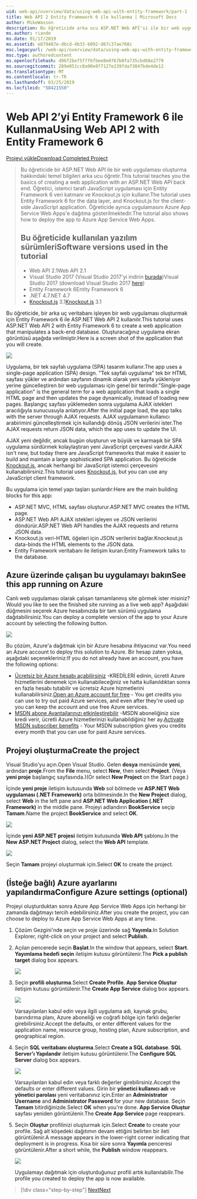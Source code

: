 ```yaml
---
uid: web-api/overview/data/using-web-api-with-entity-framework/part-1
title: Web API 2 Entity Framework 6 ile kullanma | Microsoft Docs
author: MikeWasson
description: Bu öğreticide arka ucu ASP.NET Web API'si ile bir web uygulaması oluşturma hakkındaki temel bilgileri sağlanır. Öğretici, verileri yerleşim için Entity Framework 6 kullanır...
ms.author: riande
ms.date: 01/17/2019
ms.assetid: e879487e-dbcd-4b33-b092-d67c37ae768c
msc.legacyurl: /web-api/overview/data/using-web-api-with-entity-framework/part-1
msc.type: authoredcontent
ms.openlocfilehash: d96f2bef5fff6fbee8e0767b0fa735cbd68e2779
ms.sourcegitcommit: 289e051cc8a90e8f7127e239fda73047bde4de12
ms.translationtype: MT
ms.contentlocale: tr-TR
ms.lasthandoff: 03/25/2019
ms.locfileid: "58421550"
---
```

<a name="using-web-api-2-with-entity-framework-6"></a><span data-ttu-id="e50e1-104">Web API 2’yi Entity Framework 6 ile Kullanma</span><span class="sxs-lookup"><span data-stu-id="e50e1-104">Using Web API 2 with Entity Framework 6</span></span>
====================

[<span data-ttu-id="e50e1-105">Projeyi yükle</span><span class="sxs-lookup"><span data-stu-id="e50e1-105">Download Completed Project</span></span>](https://github.com/MikeWasson/BookService)

> <span data-ttu-id="e50e1-106">Bu öğreticide bir ASP.NET Web API ile bir web uygulaması oluşturma hakkındaki temel bilgileri arka ucu öğretir.</span><span class="sxs-lookup"><span data-stu-id="e50e1-106">This tutorial teaches you the basics of creating a web application with an ASP.NET Web API back end.</span></span> <span data-ttu-id="e50e1-107">Öğretici, istemci tarafı JavaScript uygulaması için Entity Framework 6 veri katmanı ve Knockout.js için kullanır.</span><span class="sxs-lookup"><span data-stu-id="e50e1-107">The tutorial uses Entity Framework 6 for the data layer, and Knockout.js for the client-side JavaScript application.</span></span> <span data-ttu-id="e50e1-108">Öğreticide ayrıca uygulamasını Azure App Service Web Apps'e dağıtma gösterilmektedir.</span><span class="sxs-lookup"><span data-stu-id="e50e1-108">The tutorial also shows how to deploy the app to Azure App Service Web Apps.</span></span>
>
> ## <a name="software-versions-used-in-the-tutorial"></a><span data-ttu-id="e50e1-109">Bu öğreticide kullanılan yazılım sürümleri</span><span class="sxs-lookup"><span data-stu-id="e50e1-109">Software versions used in the tutorial</span></span>
>
> - <span data-ttu-id="e50e1-110">Web API 2.1</span><span class="sxs-lookup"><span data-stu-id="e50e1-110">Web API 2.1</span></span>
> - <span data-ttu-id="e50e1-111">Visual Studio 2017 (Visual Studio 2017'yi indirin [burada](https://visualstudio.microsoft.com/downloads/?utm_medium=microsoft&utm_source=docs.microsoft.com&utm_campaign=button+cta&utm_content=download+vs2017))</span><span class="sxs-lookup"><span data-stu-id="e50e1-111">Visual Studio 2017 (download Visual Studio 2017 [here](https://visualstudio.microsoft.com/downloads/?utm_medium=microsoft&utm_source=docs.microsoft.com&utm_campaign=button+cta&utm_content=download+vs2017))</span></span>
> - <span data-ttu-id="e50e1-112">Entity Framework 6</span><span class="sxs-lookup"><span data-stu-id="e50e1-112">Entity Framework 6</span></span>
> - <span data-ttu-id="e50e1-113">.NET 4.7</span><span class="sxs-lookup"><span data-stu-id="e50e1-113">.NET 4.7</span></span>
> - <span data-ttu-id="e50e1-114">[Knockout.js](http://knockoutjs.com/) 3.1</span><span class="sxs-lookup"><span data-stu-id="e50e1-114">[Knockout.js](http://knockoutjs.com/) 3.1</span></span>

<span data-ttu-id="e50e1-115">Bu öğreticide, bir arka uç veritabanı işleyen bir web uygulaması oluşturmak için Entity Framework 6 ile ASP.NET Web API 2 kullanılır.</span><span class="sxs-lookup"><span data-stu-id="e50e1-115">This tutorial uses ASP.NET Web API 2 with Entity Framework 6 to create a web application that manipulates a back-end database.</span></span> <span data-ttu-id="e50e1-116">Oluşturacağınız uygulama ekran görüntüsü aşağıda verilmiştir.</span><span class="sxs-lookup"><span data-stu-id="e50e1-116">Here is a screen shot of the application that you will create.</span></span>

[![](part-1/_static/image2.png)](part-1/_static/image1.png)

<span data-ttu-id="e50e1-117">Uygulama, bir tek sayfalı uygulama (SPA) tasarım kullanır.</span><span class="sxs-lookup"><span data-stu-id="e50e1-117">The app uses a single-page application (SPA) design.</span></span> <span data-ttu-id="e50e1-118">"Tek sayfalı uygulama" tek bir HTML sayfası yükler ve ardından sayfanın dinamik olarak yeni sayfa yükleniyor yerine güncelleştiren bir web uygulaması için genel bir terimdir.</span><span class="sxs-lookup"><span data-stu-id="e50e1-118">"Single-page application" is the general term for a web application that loads a single HTML page and then updates the page dynamically, instead of loading new pages.</span></span> <span data-ttu-id="e50e1-119">Başlangıç sayfası yüklemeden sonra uygulama AJAX istekleri aracılığıyla sunucusuyla anlatıyor.</span><span class="sxs-lookup"><span data-stu-id="e50e1-119">After the initial page load, the app talks with the server through AJAX requests.</span></span> <span data-ttu-id="e50e1-120">AJAX uygulamanın kullanıcı arabirimini güncelleştirmek için kullandığı dönüş JSON verilerini ister.</span><span class="sxs-lookup"><span data-stu-id="e50e1-120">The AJAX requests return JSON data, which the app uses to update the UI.</span></span>

<span data-ttu-id="e50e1-121">AJAX yeni değildir, ancak bugün oluşturun ve büyük ve karmaşık bir SPA uygulama sürdürmek kolaylaştıran yeni JavaScript çerçevesi vardır.</span><span class="sxs-lookup"><span data-stu-id="e50e1-121">AJAX isn't new, but today there are JavaScript frameworks that make it easier to build and maintain a large sophisticated SPA application.</span></span> <span data-ttu-id="e50e1-122">Bu öğreticide [Knockout.js](http://knockoutjs.com/), ancak herhangi bir JavaScript istemci çerçevesini kullanabilirsiniz.</span><span class="sxs-lookup"><span data-stu-id="e50e1-122">This tutorial uses [Knockout.js](http://knockoutjs.com/), but you can use any JavaScript client framework.</span></span>

<span data-ttu-id="e50e1-123">Bu uygulama için temel yapı taşları şunlardır:</span><span class="sxs-lookup"><span data-stu-id="e50e1-123">Here are the main building blocks for this app:</span></span>

- <span data-ttu-id="e50e1-124">ASP.NET MVC, HTML sayfası oluşturur.</span><span class="sxs-lookup"><span data-stu-id="e50e1-124">ASP.NET MVC creates the HTML page.</span></span>
- <span data-ttu-id="e50e1-125">ASP.NET Web API AJAX istekleri işleyen ve JSON verilerini döndürür.</span><span class="sxs-lookup"><span data-stu-id="e50e1-125">ASP.NET Web API handles the AJAX requests and returns JSON data.</span></span>
- <span data-ttu-id="e50e1-126">Knockout.js veri-HTML öğeleri için JSON verilerini bağlar.</span><span class="sxs-lookup"><span data-stu-id="e50e1-126">Knockout.js data-binds the HTML elements to the JSON data.</span></span>
- <span data-ttu-id="e50e1-127">Entity Framework veritabanı ile iletişim kuran.</span><span class="sxs-lookup"><span data-stu-id="e50e1-127">Entity Framework talks to the database.</span></span>

## <a name="see-this-app-running-on-azure"></a><span data-ttu-id="e50e1-128">Azure üzerinde çalışan bu uygulamayı bakın</span><span class="sxs-lookup"><span data-stu-id="e50e1-128">See this app running on Azure</span></span>

<span data-ttu-id="e50e1-129">Canlı web uygulaması olarak çalışan tamamlanmış site görmek ister misiniz?</span><span class="sxs-lookup"><span data-stu-id="e50e1-129">Would you like to see the finished site running as a live web app?</span></span> <span data-ttu-id="e50e1-130">Aşağıdaki düğmesini seçerek Azure hesabınızda bir tam sürümü uygulama dağıtabilirsiniz.</span><span class="sxs-lookup"><span data-stu-id="e50e1-130">You can deploy a complete version of the app to your Azure account by selecting the following button.</span></span>

[![](http://azuredeploy.net/deploybutton.png)](https://azuredeploy.net/?WT.mc_id=deploy_azure_aspnet&repository=https://github.com/tfitzmac/BookService)

<span data-ttu-id="e50e1-131">Bu çözüm, Azure'a dağıtmak için bir Azure hesabına ihtiyacınız var.</span><span class="sxs-lookup"><span data-stu-id="e50e1-131">You need an Azure account to deploy this solution to Azure.</span></span> <span data-ttu-id="e50e1-132">Bir hesap zaten yoksa, aşağıdaki seçenekleriniz:</span><span class="sxs-lookup"><span data-stu-id="e50e1-132">If you do not already have an account, you have the following options:</span></span>

- <span data-ttu-id="e50e1-133">[Ücretsiz bir Azure hesabı açabilirsiniz](https://azure.microsoft.com/pricing/free-trial/?WT.mc_id=A443DD604) -KREDİLERİ edinin, ücretli Azure hizmetlerini denemek için kullanabileceğiniz ve hatta kullanıldıktan sonra en fazla hesabı tutabilir ve ücretsiz Azure hizmetlerini kullanabilirsiniz.</span><span class="sxs-lookup"><span data-stu-id="e50e1-133">[Open an Azure account for free](https://azure.microsoft.com/pricing/free-trial/?WT.mc_id=A443DD604) - You get credits you can use to try out paid Azure services, and even after they're used up you can keep the account and use free Azure services.</span></span>
- <span data-ttu-id="e50e1-134">[MSDN abone Avantajlarınızı etkinleştirebilir](https://azure.microsoft.com/pricing/member-offers/msdn-benefits-details/?WT.mc_id=A443DD604) -MSDN aboneliğiniz size kredi verir, ücretli Azure hizmetlerinizi kullanabildiğiniz her ay.</span><span class="sxs-lookup"><span data-stu-id="e50e1-134">[Activate MSDN subscriber benefits](https://azure.microsoft.com/pricing/member-offers/msdn-benefits-details/?WT.mc_id=A443DD604) - Your MSDN subscription gives you credits every month that you can use for paid Azure services.</span></span>

## <a name="create-the-project"></a><span data-ttu-id="e50e1-135">Projeyi oluşturma</span><span class="sxs-lookup"><span data-stu-id="e50e1-135">Create the project</span></span>

<span data-ttu-id="e50e1-136">Visual Studio'yu açın.</span><span class="sxs-lookup"><span data-stu-id="e50e1-136">Open Visual Studio.</span></span> <span data-ttu-id="e50e1-137">Gelen **dosya** menüsünde **yeni**, ardından **proje**.</span><span class="sxs-lookup"><span data-stu-id="e50e1-137">From the **File** menu, select **New**, then select **Project**.</span></span> <span data-ttu-id="e50e1-138">(Veya **yeni proje** başlangıç sayfasında.)</span><span class="sxs-lookup"><span data-stu-id="e50e1-138">(Or select **New Project** on the Start page.)</span></span>

<span data-ttu-id="e50e1-139">İçinde **yeni proje** iletişim kutusunda **Web** sol bölmede ve **ASP.NET Web uygulaması (.NET Framework)** orta bölmesinde.</span><span class="sxs-lookup"><span data-stu-id="e50e1-139">In the **New Project** dialog, select **Web** in the left pane and **ASP.NET Web Application (.NET Framework)** in the middle pane.</span></span> <span data-ttu-id="e50e1-140">Projeyi adlandırın **BookService** seçip **Tamam**.</span><span class="sxs-lookup"><span data-stu-id="e50e1-140">Name the project **BookService** and select **OK**.</span></span>

[![](part-1/_static/image11.png)](part-1/_static/image11.png)

<span data-ttu-id="e50e1-141">İçinde **yeni ASP.NET projesi** iletişim kutusunda **Web API** şablonu.</span><span class="sxs-lookup"><span data-stu-id="e50e1-141">In the **New ASP.NET Project** dialog, select the **Web API** template.</span></span>

[![](part-1/_static/image12.png)](part-1/_static/image12.png)


<span data-ttu-id="e50e1-142">Seçin **Tamam** projeyi oluşturmak için.</span><span class="sxs-lookup"><span data-stu-id="e50e1-142">Select **OK** to create the project.</span></span>

## <a name="configure-azure-settings-optional"></a><span data-ttu-id="e50e1-143">(İsteğe bağlı) Azure ayarlarını yapılandırma</span><span class="sxs-lookup"><span data-stu-id="e50e1-143">Configure Azure settings (optional)</span></span>

<span data-ttu-id="e50e1-144">Projeyi oluşturduktan sonra Azure App Service Web Apps için herhangi bir zamanda dağıtmayı tercih edebilirsiniz.</span><span class="sxs-lookup"><span data-stu-id="e50e1-144">After you create the project, you can choose to deploy to Azure App Service Web Apps at any time.</span></span> 

1. <span data-ttu-id="e50e1-145">Çözüm Gezgini'nde seçin ve proje üzerinde sağ **Yayımla**.</span><span class="sxs-lookup"><span data-stu-id="e50e1-145">In Solution Explorer, right-click on your project and select **Publish**.</span></span>

2. <span data-ttu-id="e50e1-146">Açılan pencerede seçin **Başlat**.</span><span class="sxs-lookup"><span data-stu-id="e50e1-146">In the window that appears, select **Start**.</span></span> <span data-ttu-id="e50e1-147">**Yayımlama hedefi seçin** iletişim kutusu görüntülenir.</span><span class="sxs-lookup"><span data-stu-id="e50e1-147">The **Pick a publish target** dialog box appears.</span></span>

   [![](part-1/_static/image14.png)](part-1/_static/image14.png)

3. <span data-ttu-id="e50e1-148">Seçin **profili oluşturma**.</span><span class="sxs-lookup"><span data-stu-id="e50e1-148">Select **Create Profile**.</span></span> <span data-ttu-id="e50e1-149">**App Service Oluştur** iletişim kutusu görüntülenir.</span><span class="sxs-lookup"><span data-stu-id="e50e1-149">The **Create App Service** dialog box appears.</span></span>

   [![](part-1/_static/image15.png)](part-1/_static/image15.png)

   <span data-ttu-id="e50e1-150">Varsayılanları kabul edin veya ilgili uygulama adı, kaynak grubu, barındırma planı, Azure aboneliği ve coğrafi bölge için farklı değerler girebilirsiniz.</span><span class="sxs-lookup"><span data-stu-id="e50e1-150">Accept the defaults, or enter different values for the application name, resource group, hosting plan, Azure subscription, and geographical region.</span></span> 

4. <span data-ttu-id="e50e1-151">Seçin **SQL veritabanı oluşturma**.</span><span class="sxs-lookup"><span data-stu-id="e50e1-151">Select **Create a SQL database**.</span></span> <span data-ttu-id="e50e1-152">**SQL Server'ı Yapılandır** iletişim kutusu görüntülenir.</span><span class="sxs-lookup"><span data-stu-id="e50e1-152">The **Configure SQL Server** dialog box appears.</span></span> 

   [![](part-1/_static/image16.png)](part-1/_static/image16.png)

   <span data-ttu-id="e50e1-153">Varsayılanları kabul edin veya farklı değerler girebilirsiniz.</span><span class="sxs-lookup"><span data-stu-id="e50e1-153">Accept the defaults or enter different values.</span></span> <span data-ttu-id="e50e1-154">Girin bir **yönetici kullanıcı adı** ve **yönetici parolası** yeni veritabanınız için.</span><span class="sxs-lookup"><span data-stu-id="e50e1-154">Enter an **Administrator Username** and **Administrator Password** for your new database.</span></span> <span data-ttu-id="e50e1-155">Seçin **Tamam** bitirdiğinizde.</span><span class="sxs-lookup"><span data-stu-id="e50e1-155">Select **OK** when you're done.</span></span> <span data-ttu-id="e50e1-156">**App Service Oluştur** sayfası yeniden görüntülenir.</span><span class="sxs-lookup"><span data-stu-id="e50e1-156">The **Create App Service** page reappears.</span></span>

5. <span data-ttu-id="e50e1-157">Seçin **Oluştur** profilinizi oluşturmak için.</span><span class="sxs-lookup"><span data-stu-id="e50e1-157">Select **Create** to create your profile.</span></span> <span data-ttu-id="e50e1-158">Sağ alt köşedeki dağıtımın devam ettiğini belirten bir ileti görüntülenir.</span><span class="sxs-lookup"><span data-stu-id="e50e1-158">A message appears in the lower-right corner indicating that deployment is in progress.</span></span> <span data-ttu-id="e50e1-159">Kısa bir süre sonra **Yayımla** penceresi görüntülenir.</span><span class="sxs-lookup"><span data-stu-id="e50e1-159">After a short while, the **Publish** window reappears.</span></span>

    [![](part-1/_static/image17.png)](part-1/_static/image17.png)
   
    <span data-ttu-id="e50e1-160">Uygulamayı dağıtmak için oluşturduğunuz profili artık kullanılabilir.</span><span class="sxs-lookup"><span data-stu-id="e50e1-160">The profile you created to deploy the app is now available.</span></span> 


> [!div class="step-by-step"]
> [<span data-ttu-id="e50e1-161">Next</span><span class="sxs-lookup"><span data-stu-id="e50e1-161">Next</span></span>](part-2.md)

